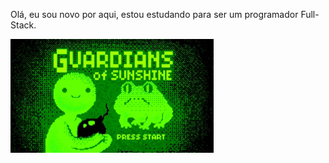 
<p>Olá, eu sou novo por aqui, estou estudando para ser um programador Full-Stack.</p>
<img src="banner_github[1].jpg" width="325px">
